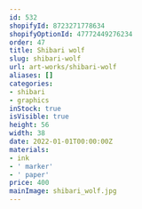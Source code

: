 ```yaml
---
id: 532
shopifyId: 8723271778634
shopifyOptionId: 47772449276234
order: 47
title: Shibari wolf
slug: shibari-wolf
url: art-works/shibari-wolf
aliases: []
categories:
- shibari
- graphics
inStock: true
isVisible: true
height: 56
width: 38
date: 2022-01-01T00:00:00Z
materials:
- ink
- ' marker'
- ' paper'
price: 400
mainImage: shibari_wolf.jpg
---
```

